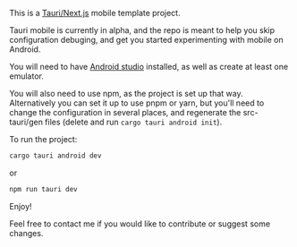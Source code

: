 This is a [Tauri/Next.js](https://next--tauri.netlify.app/next/mobile/) mobile template project.

Tauri mobile is currently in alpha, and the repo is meant to help you skip configuration debuging, and get you started experimenting with mobile on Android.

You will need to have [Android studio](https://developer.android.com/studio?gclid=Cj0KCQjw06-oBhC6ARIsAGuzdw3s6DJhPCGSh90ZnGYBmYwmS6GRNs_76NItVfyx55X4SCfFoI0jgL4aAlvQEALw_wcB&gclsrc=aw.ds) installed, as well as create at least one emulator.

You will also need to use npm, as the project is set up that way. Alternatively you can set it up to use pnpm or yarn, but you'll need to change the configuration in several places, and regenerate the src-tauri/gen files (delete and run `cargo tauri android init`).

To run the project:

```bash
cargo tauri android dev
```

or

```bash
npm run tauri dev
```

Enjoy!

Feel free to contact me if you would like to contribute or suggest some changes.
